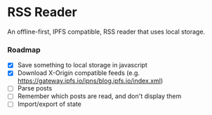 # RSS Reader

An offline-first, IPFS compatible, RSS reader that uses local storage.

### Roadmap

- [x] Save something to local storage in javascript
- [x] Download X-Origin compatible feeds (e.g. https://gateway.ipfs.io/ipns/blog.ipfs.io/index.xml)
- [ ] Parse posts
- [ ] Remember which posts are read, and don't display them
- [ ] Import/export of state
